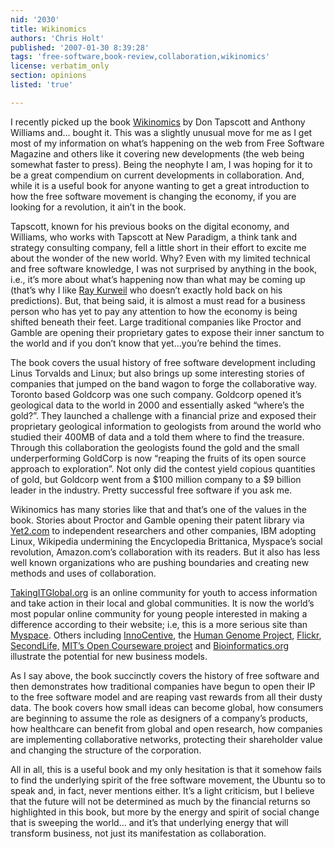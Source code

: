 ```yaml
---
nid: '2030'
title: Wikinomics
authors: 'Chris Holt'
published: '2007-01-30 8:39:28'
tags: 'free-software,book-review,collaboration,wikinomics'
license: verbatim_only
section: opinions
listed: 'true'

---
```

I recently picked up the book [Wikinomics](http://www.wikinomics.com) by Don Tapscott and Anthony Williams and... bought it. This was a slightly unusual move for me as I get most of my information on what’s happening on the web from Free Software Magazine and others like it covering new developments (the web being somewhat faster to press).  Being the neophyte I am, I was hoping for it to be a great compendium on current developments in collaboration. And, while it is a useful book for anyone wanting to get a great introduction to how the free software movement is changing the economy, if you are looking for a revolution, it ain’t in the book.

Tapscott, known for his previous books on the digital economy, and Williams, who works with Tapscott at New Paradigm, a think tank and strategy consulting company, fell a little short in their effort to excite me about the wonder of the new world. Why? Even with my limited technical and free software knowledge, I was not surprised by anything in the book, i.e., it’s more about what’s happening now than what may be coming up (that’s why I like [Ray Kurweil](http://www.kurzweilai.net/index.html?flash=1) who doesn’t exactly hold back on his predictions). But, that being said, it is almost a must read for a business person who has yet to pay any attention to how the economy is being shifted beneath their feet. Large traditional companies like Proctor and Gamble are opening their proprietary gates to expose their inner sanctum to the world and if you don’t know that yet...you’re behind the times.

The book covers the usual history of free software development including Linus Torvalds and Linux; but also brings up some interesting stories of companies that jumped on the band wagon to forge the collaborative way. Toronto based Goldcorp was one such company. Goldcorp opened it’s geological data to the world in 2000 and essentially asked “where’s the gold?”. They launched a challenge with a financial prize and exposed their proprietary geological information to geologists from around the world who studied their 400MB of data and a told them where to find the treasure. Through this collaboration the geologists found the gold and the small underperforming GoldCorp is now “reaping the fruits of its open source approach to exploration”. Not only did the contest yield copious quantities of gold, but Goldcorp went from a $100 million company to a $9 billion leader in the industry. Pretty successful free software if you ask me.

Wikinomics has many stories like that and that’s one of the values in the book. Stories about Proctor and Gamble opening their patent library via [Yet2.com](http://www.yet2.com) to independent researchers and other companies, IBM adopting Linux, Wikipedia undermining the Encyclopedia Brittanica, Myspace’s social revolution, Amazon.com’s collaboration with its readers. But it also has less well known organizations who are pushing boundaries and creating new methods and uses of collaboration. 

[TakingITGlobal.org](http://takingitglobal.org/) is an online community for youth to access information and take action in their local and global communities. It is now the world’s most popular online community for young people interested in making a difference according to their website; i.e, this is a more serious site than [Myspace](http://www.myspace.com). Others including [InnoCentive](http://www.innocentive.com/), the [Human Genome Project](http://www.ornl.gov/sci/techresources/Human_Genome/project/about.shtml), [Flickr](http://www.flickr.com/), [SecondLife,](http://www.secondlife.com) [MIT’s Open Courseware project](http://ocw.mit.edu/index.html) and [Bioinformatics.org](http://bioinformatics.org/) illustrate the potential for new business models.

As I say above, the book succinctly covers the history of free software and then demonstrates how traditional companies have begun to open their IP to the free software model and are reaping vast rewards from all their dusty data. The book covers how small ideas can become global, how consumers are beginning to assume the role as designers of a company’s products, how healthcare can benefit from global and open research, how companies are implementing collaborative networks, protecting their shareholder value and changing the structure of the corporation.

All in all, this is a useful book and my only hesitation is that it somehow fails to find the underlying spirit of the free software movement, the Ubuntu so to speak and, in fact, never mentions either. It’s a light criticism, but I believe that the future will not be determined as much by the financial returns so highlighted in this book, but more by the energy and spirit of social change that is sweeping the world... and it’s that underlying energy that will transform business, not just its manifestation as collaboration.

